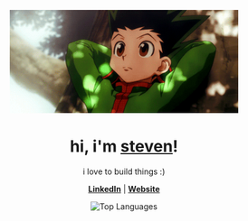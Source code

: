 <p align="center">
  <img src="https://github.com/sbui056/sbui056/blob/main/gon%20tree.gif?raw=true" width="80%" height="40%">
</p>

<h1 align="center">hi, i'm <a href="https://stevenbui.xyz">steven</a>!</h1>

<p align="center">i love to build things :)</p>

<p align="center">
  <strong><a href="https://www.linkedin.com/in/stevenbuii/">LinkedIn</a></strong> |
  <strong><a href="https://stevenbui.xyz">Website</a></strong>
</p>

<p align="center">
  <img alt="Top Languages" src="https://github-readme-stats.vercel.app/api/top-langs/?username=sbui056&layout=compact&hide=html,css&theme=default" />
</p>
  
<!--
<p align="center">
  <a href="https://github.com/sbui056"><img src="https://github-readme-stats.vercel.app/api?username=sbui056&hide_border=true&show_icons=true" alt="sbui056's github stats"></a>
</p>
-->
